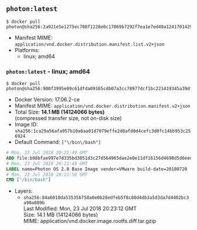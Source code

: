 ## `photon:latest`

```console
$ docker pull photon@sha256:2a921e5e1275ec708f1228e0c17069b7292f7ea1e7ed49a12417014295cd10dc
```

-	Manifest MIME: `application/vnd.docker.distribution.manifest.list.v2+json`
-	Platforms:
	-	linux; amd64

### `photon:latest` - linux; amd64

```console
$ docker pull photon@sha256:900f3995e09c61dfda09165cdb07a3cc78977dcf1bc221419345a39df6b73da8
```

-	Docker Version: 17.06.2-ce
-	Manifest MIME: `application/vnd.docker.distribution.manifest.v2+json`
-	Total Size: **14.1 MB (14124066 bytes)**  
	(compressed transfer size, not on-disk size)
-	Image ID: `sha256:1ca29a56afa957b10a6aa01d7079effe2d8afd0d4cefc3d0fc14bb953c256924`
-	Default Command: `["\/bin\/bash"]`

```dockerfile
# Mon, 23 Jul 2018 20:21:49 GMT
ADD file:b98bfae997e7d335bd3051d3c27d564965dae2e0e11df16156d4698d5d6eedab in / 
# Mon, 23 Jul 2018 20:21:49 GMT
LABEL name=Photon OS 2.0 Base Image vendor=VMware build-date=20180720
# Mon, 23 Jul 2018 20:21:50 GMT
CMD ["/bin/bash"]
```

-	Layers:
	-	`sha256:84a6010da53535b758a0e0b28edfeb5f8c80d4db3a5d3da7d4402bc3a90a089b`  
		Last Modified: Mon, 23 Jul 2018 20:23:12 GMT  
		Size: 14.1 MB (14124066 bytes)  
		MIME: application/vnd.docker.image.rootfs.diff.tar.gzip
